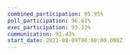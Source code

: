 ```yaml
---
combined_participation: 95.95%
poll_participation: 96.61%
exec_participation: 93.33%
communication: 91.43%
start_date: 2021-08-09T00:00:00.000Z
---
```

